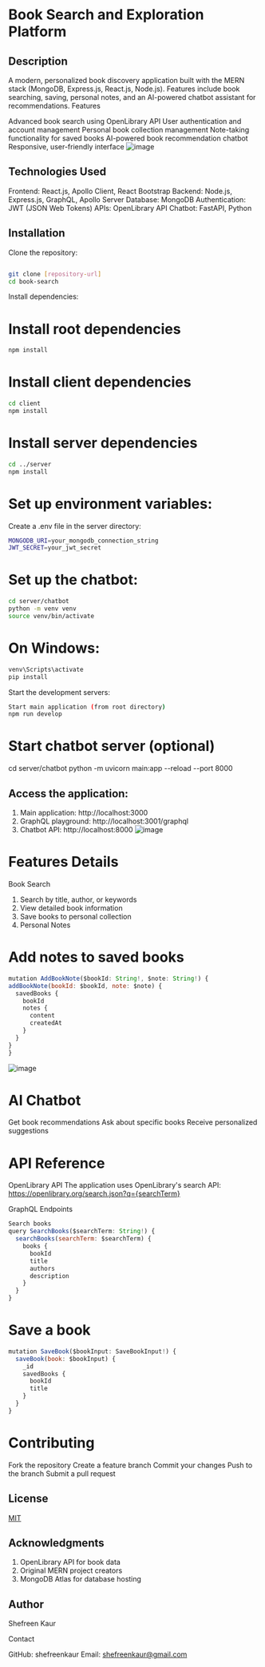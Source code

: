 # Book Search and Exploration Platform
## Description
A modern, personalized book discovery application built with the MERN stack (MongoDB, Express.js, React.js, Node.js). Features include book searching, saving, personal notes, and an AI-powered chatbot assistant for recommendations.
Features

Advanced book search using OpenLibrary API
User authentication and account management
Personal book collection management
Note-taking functionality for saved books
AI-powered book recommendation chatbot
Responsive, user-friendly interface
![image](https://github.com/user-attachments/assets/69773fc7-008d-4276-be75-7db137006f66)

## Technologies Used

Frontend: React.js, Apollo Client, React Bootstrap
Backend: Node.js, Express.js, GraphQL, Apollo Server
Database: MongoDB
Authentication: JWT (JSON Web Tokens)
APIs: OpenLibrary API
Chatbot: FastAPI, Python

## Installation

Clone the repository:
``` bash

git clone [repository-url]
cd book-search
``` 
Install dependencies:

# Install root dependencies
``` bash
npm install
``` 
# Install client dependencies
``` bash
cd client
npm install
``` 
# Install server dependencies
``` bash
cd ../server
npm install
``` 
# Set up environment variables:
Create a .env file in the server directory:
``` bash
MONGODB_URI=your_mongodb_connection_string
JWT_SECRET=your_jwt_secret
``` 
# Set up the chatbot:
``` bash
cd server/chatbot
python -m venv venv
source venv/bin/activate  
``` 
# On Windows: 
``` bash
venv\Scripts\activate
pip install 
``` 
Start the development servers:
``` bash
Start main application (from root directory)
npm run develop
``` 
# Start chatbot server (optional)
cd server/chatbot
python -m uvicorn main:app --reload --port 8000

## Access the application:


1. Main application: http://localhost:3000
2. GraphQL playground: http://localhost:3001/graphql
3. Chatbot API: http://localhost:8000
![image](https://github.com/user-attachments/assets/39b2f32a-a483-424d-92e8-6ac2cc9444c0)

# Features Details
Book Search

1. Search by title, author, or keywords
2. View detailed book information
3. Save books to personal collection
4. Personal Notes

# Add notes to saved books
  ``` javascript 
mutation AddBookNote($bookId: String!, $note: String!) {
  addBookNote(bookId: $bookId, note: $note) {
    savedBooks {
      bookId
      notes {
        content
        createdAt
      }
    }
  }
}
 ```
![image](https://github.com/user-attachments/assets/04cd225d-6271-4094-8d6e-55434d3d9587)

# AI Chatbot

Get book recommendations
Ask about specific books
Receive personalized suggestions

# API Reference
OpenLibrary API
The application uses OpenLibrary's search API:
 https://openlibrary.org/search.json?q={searchTerm}
 
GraphQL Endpoints
``` javascript
Search books
query SearchBooks($searchTerm: String!) {
  searchBooks(searchTerm: $searchTerm) {
    books {
      bookId
      title
      authors
      description
    }
  }
}
``` 
# Save a book
``` javascript
mutation SaveBook($bookInput: SaveBookInput!) {
  saveBook(book: $bookInput) {
    _id
    savedBooks {
      bookId
      title
    }
  }
}
```
# Contributing

Fork the repository
Create a feature branch
Commit your changes
Push to the branch
Submit a pull request

## License

[MIT](https://choosealicense.com/licenses/mit/)

## Acknowledgments

1. OpenLibrary API for book data
2. Original MERN project creators
3. MongoDB Atlas for database hosting

## Author

Shefreen Kaur

Contact

GitHub: shefreenkaur
Email: shefreenkaur@gmail.com
